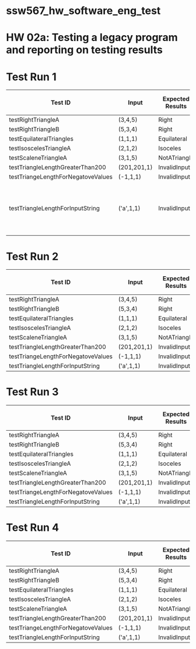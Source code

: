# ssw567_hw_software_eng_test

# HW 02a: Testing a legacy program and reporting on testing results

# Test Run 1

| Test ID | Input | Expected Results | Actual Result | Pass or Fail | 
|---|---|---|---|---|
| testRightTriangleA | (3,4,5) | Right | InvalidInput | Fail |
| testRightTriangleB | (5,3,4) | Right | InvalidInput | Fail |
| testEquilateralTriangles | (1,1,1) |  Equilateral | InvalidInput | Fail |
| testIsoscelesTriangleA | (2,1,2) |  Isoceles | InvalidInput | Fail |
| testScaleneTriangleA | (3,1,5) |  NotATriangle | InvalidInput | Fail |
| testTriangleLengthGreaterThan200 | (201,201,1) |  InvalidInput | InvalidInput | Pass |
| testTriangeLengthForNegatoveValues | (-1,1,1) |  InvalidInput | InvalidInput | Pass |
| testTriangleLengthForInputString | ('a',1,1) |  InvalidInput | TypeError: '>' not supported between instances of 'str' and 'int' | Fail |

# Test Run 2

| Test ID | Input | Expected Results | Actual Result | Pass or Fail | 
|---|---|---|---|---|
| testRightTriangleA | (3,4,5) | Right | NotATriangle | Fail |
| testRightTriangleB | (5,3,4) | Right | NotATriangle | Fail |
| testEquilateralTriangles | (1,1,1) |  Equilateral | NotATriangle | Fail |
| testIsoscelesTriangleA | (2,1,2) |  Isoceles | NotATriangle | Fail |
| testScaleneTriangleA | (3,1,5) |  NotATriangle | NotATriangle | Pass |
| testTriangleLengthGreaterThan200 | (201,201,1) |  InvalidInput | InvalidInput | Pass |
| testTriangeLengthForNegatoveValues | (-1,1,1) |  InvalidInput | InvalidInput | Pass |
| testTriangleLengthForInputString | ('a',1,1) |  InvalidInput | InvalidInput | Pass |

# Test Run 3

| Test ID | Input | Expected Results | Actual Result | Pass or Fail | 
|---|---|---|---|---|
| testRightTriangleA | (3,4,5) | Right | NotATriangle | Fail |
| testRightTriangleB | (5,3,4) | Right | NotATriangle | Fail |
| testEquilateralTriangles | (1,1,1) |  Equilateral | Equilateral | Pass |
| testIsoscelesTriangleA | (2,1,2) |  Isoceles | Equilateral | Fail |
| testScaleneTriangleA | (3,1,5) |  NotATriangle | NotATriangle | Pass |
| testTriangleLengthGreaterThan200 | (201,201,1) |  InvalidInput | InvalidInput | Pass |
| testTriangeLengthForNegatoveValues | (-1,1,1) |  InvalidInput | InvalidInput | Pass |
| testTriangleLengthForInputString | ('a',1,1) |  InvalidInput | InvalidInput | Pass |

# Test Run 4

| Test ID | Input | Expected Results | Actual Result | Pass or Fail | 
|---|---|---|---|---|
| testRightTriangleA | (3,4,5) | Right | Right | Pass |
| testRightTriangleB | (5,3,4) | Right | Right | Pass |
| testEquilateralTriangles | (1,1,1) |  Equilateral | Equilateral | Pass |
| testIsoscelesTriangleA | (2,1,2) |  Isoceles | Isoceles | Pass |
| testScaleneTriangleA | (3,1,5) |  NotATriangle | NotATriangle | Pass |
| testTriangleLengthGreaterThan200 | (201,201,1) |  InvalidInput | InvalidInput | Pass |
| testTriangeLengthForNegatoveValues | (-1,1,1) |  InvalidInput | InvalidInput | Pass |
| testTriangleLengthForInputString | ('a',1,1) |  InvalidInput | InvalidInput | Pass |